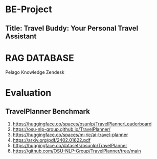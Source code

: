 # BE-Project
## Title: Travel Buddy: Your Personal Travel Assistant
# RAG DATABASE
Pelago Knowledge
Zendesk
# Evaluation 
## TravelPlanner Benchmark
1. https://huggingface.co/spaces/osunlp/TravelPlannerLeaderboard
2. https://osu-nlp-group.github.io/TravelPlanner/
3. https://huggingface.co/spaces/m-ric/ai-travel-planner
4. https://arxiv.org/pdf/2402.01622.pdf
5. https://huggingface.co/datasets/osunlp/TravelPlanner
6. https://github.com/OSU-NLP-Group/TravelPlanner/tree/main
